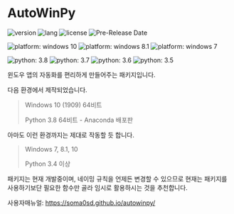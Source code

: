 # AutoWinPy
![version](https://img.shields.io/badge/version-0.1.0-blueviolet?style=for-the-badge)
![lang](https://img.shields.io/badge/language-python-blue?style=for-the-badge)
![license](https://img.shields.io/github/license/soma0sd/autowinpy?style=for-the-badge)
![Pre-Release Date](https://img.shields.io/github/release-date-pre/soma0sd/autowinpy?style=for-the-badge)

![platform: windows 10](https://img.shields.io/badge/OS-windows%2010-brightgreen)
![platform: windows 8.1](https://img.shields.io/badge/OS-windows%208.1-lightgrey)
![platform: windows 7](https://img.shields.io/badge/OS-windows%207-lightgrey)

![python: 3.8](https://img.shields.io/badge/Python-3.8-brightgreen)
![python: 3.7](https://img.shields.io/badge/Python-3.7-lightgrey)
![python: 3.6](https://img.shields.io/badge/Python-3.6-lightgrey)
![python: 3.5](https://img.shields.io/badge/Python-3.5-lightgrey)


윈도우 앱의 자동화를 편리하게 만들어주는 패키지입니다.

다음 환경에서 제작되었습니다.

> Windows 10 (1909) 64비트
>
> Python 3.8 64비트 - Anaconda 배포판

아마도 이런 환경까지는 제대로 작동할 듯 합니다.

> Windows 7, 8.1, 10
>
> Python 3.4 이상

패키지는 현재 개발중이며, 네이밍 규칙을 언제든 변경할 수 있으므로
현재는 패키지를 사용하기보단 필요한 함수만 골라 임시로 활용하시는
것을 추천합니다.

사용자매뉴얼: https://soma0sd.github.io/autowinpy/
